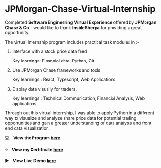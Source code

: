 # JPMorgan-Chase-Virtual-Internship

Completed **Software Engineering Virtual Experience** offered by **JPMorgan Chase & Co**. I would like to thank **InsideSherpa** for providing a great opportunity. 

The virtual Internship program includes practical task modules in :-

1. Interface with a stock price data feed

   Key learnings: Financial data, Python, Git.

2. Use JPMorgan Chase frameworks and tools

   Key learnings : React, Typescript, Web Applications.

3. Display data visually for traders.

   Key learnings : Technical Communication, Financial Analysis, Web applications.

Through out this virtual internship, I was able to apply Python in a different way to visualize and analyze share price data for potential trading opportunities and gain a greater understanding of data analysis and front end data visualization.

:computer: &nbsp; **View the Program [here](https://in.insidesherpa.com/virtual-internships/prototype/R5iK7HMxJGBgaSbvk/JP-Morgan-Banking-Technology-Virtual-Program)**

:star: &nbsp; **View my Certificate [here](https://www.slideshare.net/secret/hB9JM0rKjxwobV)**

:arrow_forward: &nbsp; **View Live Demo [here](https://www.youtube.com/watch?v=2Y-_61URvJE)**
